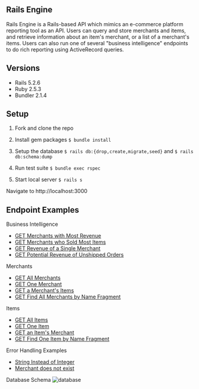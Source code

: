 ## Rails Engine
Rails Engine is a Rails-based API which mimics an e-commerce platform reporting tool as an API. Users can query and store merchants and items, and retrieve information about an item's merchant, or a list of a merchant's items. Users can also run one of several "business intelligence" endpoints to do rich reporting using ActiveRecord queries.

## Versions
- Rails 5.2.6
- Ruby 2.5.3
- Bundler 2.1.4

## Setup
1. Fork and clone the repo

2. Install gem packages `$ bundle install`

3. Setup the database `$ rails db:{drop,create,migrate,seed}` and `$ rails db:schema:dump`

4. Run test suite `$ bundle exec rspec`

4. Start local server `$ rails s`

Navigate to http://localhost:3000

## Endpoint Examples
Business Intelligence
- [GET Merchants with Most Revenue](http://localhost:3000/api/v1/revenue/merchants?quantity=10)
- [GET Merchants who Sold Most Items](http://localhost:3000/api/v1/merchants/most_items?quantity=8)
- [GET Revenue of a Single Merchant](http://localhost:3000/api/v1/revenue/merchants/42)
- [GET Potential Revenue of Unshipped Orders](http://localhost:3000/api/v1/revenue/unshipped)

Merchants
- [GET All Merchants](http://localhost:3000/api/v1/merchants)
- [GET One Merchant](http://localhost:3000/api/v1/merchants/42)
- [GET a Merchant's Items](http://localhost:3000/api/v1/merchants/42/items)
- [GET Find All Merchants by Name Fragment](http://localhost:3000/api/v1/merchants/find_all?name=ILL)

Items
- [GET All Items](http://localhost:3000/api/v1/items)
- [GET One Item](http://localhost:3000/api/v1/items/179)
- [GET an Item's Merchant](http://localhost:3000/api/v1/items/11/merchant)
- [GET Find One Item by Name Fragment](http://localhost:3000/api/v1/items/find?name=hArU)

Error Handling Examples
- [String Instead of Integer](http://localhost:3000/api/v1/merchants/string-instead-of-integer)
- [Merchant does not exist](http://localhost:3000/api/v1/merchants/8923987297)


Database Schema
![database](https://user-images.githubusercontent.com/24997456/119401465-c1f45c00-bc98-11eb-8fd2-7ac73765e593.png)



